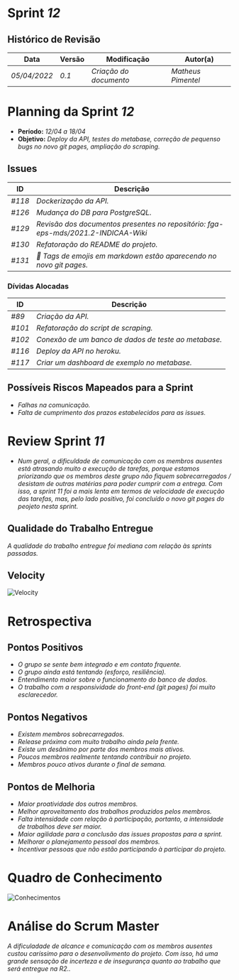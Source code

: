 <!---
O layout da documentação das sprints foi feito se baseando nos documentos produzidos
pela equipe do software Acácia, estando disponíveis em:
<https://github.com/fga-eps-mds/2019.2-Acacia/tree/develop/docs/sprints>.
Tal layout é apenas um exemplo e pode vir a ser alterado a qualquer momento!
-->

# Sprint _12_

## Histórico de Revisão

| Data         | Versão | Modificação            | Autor(a)           |
| ------------ | ------ | ---------------------- | ------------------ |
| _05/04/2022_ | _0.1_  | _Criação do documento_ | _Matheus Pimentel_ |

# Planning da Sprint _12_

-   **Período:** _12/04 a 18/04_
-   **Objetivo:** _Deploy da API, testes do metabase, correção de pequenso bugs no novo git pages, ampliação do scraping._

## Issues

| ID     | Descrição                                                                          |
| ------ | ---------------------------------------------------------------------------------- |
| _#118_ | _Dockerização da API._                                                             |
| _#126_ | _Mudança do DB para PostgreSQL._                                                   |
| _#129_ | _Revisão dos documentos presentes no repositório: fga-eps-mds/2021.2-INDICAA-Wiki_ |
| _#130_ | _Refatoração do README do projeto._                                                |
| _#131_ | _:bug: Tags de emojis em markdown estão aparecendo no novo git pages._             |

### Dívidas Alocadas

| ID     | Descrição                                            |
| ------ | ---------------------------------------------------- |
| _#89_  | _Criação da API._                                    |
| _#101_ | _Refatoração do script de scraping._                 |
| _#102_ | _Conexão de um banco de dados de teste ao metabase._ |
| _#116_ | _Deploy da API no heroku._                           |
| _#117_ | _Criar um dashboard de exemplo no metabase._         |

## Possíveis Riscos Mapeados para a Sprint

-   _Falhas na comunicação._
-   _Falta de cumprimento dos prazos estabelecidos para as issues._

# Review Sprint _11_

-   _Num geral, a dificuldade de comunicação com os membros ausentes está atrasando muito a execução de tarefas, porque estamos priorizando que os membros deste grupo não fiquem sobrecarregados / desistam de outras matérias para poder cumprir com a entrega. Com isso, a sprint 11 foi a mais lenta em termos de velocidade de execução das tarefas, mas, pelo lado positivo, foi concluído o novo git pages do peojeto nesta sprint._

## Qualidade do Trabalho Entregue

_A qualidade do trabalho entregue foi mediana com relação às sprints passadas._

## Velocity

![Velocity](https://i.imgur.com/7AP91Bs.png)

# Retrospectiva

## Pontos Positivos

-   _O grupo se sente bem integrado e em contato frquente._
-   _O grupo ainda está tentando (esforço, resiliência)._
-   _Entendimento maior sobre o funcionamento do banco de dados._
-   _O trabalho com a responsividade do front-end (git pages) foi muito esclarecedor._

## Pontos Negativos

-   _Existem membros sobrecarregados._
-   _Release próxima com muito trabalho ainda pela frente._
-   _Existe um desânimo por parte dos membros mais ativos._
-   _Poucos membros realmente tentando contribuir no projeto._
-   _Membros pouco ativos durante o final de semana._

## Pontos de Melhoria

-   _Maior proatividade dos outros membros._
-   _Melhor aproveitamento dos trabalhos produzidos pelos membros._
-   _Falta intensidade com relação à participação, portanto, a intensidade de trabalhos deve ser maior._
-   _Maior agilidade para a conclusão das issues propostas para a sprint._
-   _Melhorar o planejamento pessoal dos membros._
-   _Incentivar pessoas que não estão participando à participar do projeto._

# Quadro de Conhecimento

![Conhecimentos](https://i.imgur.com/cKpyArF.png)

# Análise do Scrum Master

_A dificuladade de alcance e comunicação com os membros ausentes custou caríssimo para o desenvolivmento do projeto. Com isso, há uma grande sensação de incerteza e de insegurança quanto ao trabalho que será entregue na R2.._
